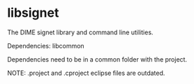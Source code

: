 libsignet
=========

The DIME signet library and command line utilities.

Dependencies:
libcommon

Dependencies need to be in a common folder with the project.


NOTE:
 .project and .cproject eclipse files are outdated.
 
